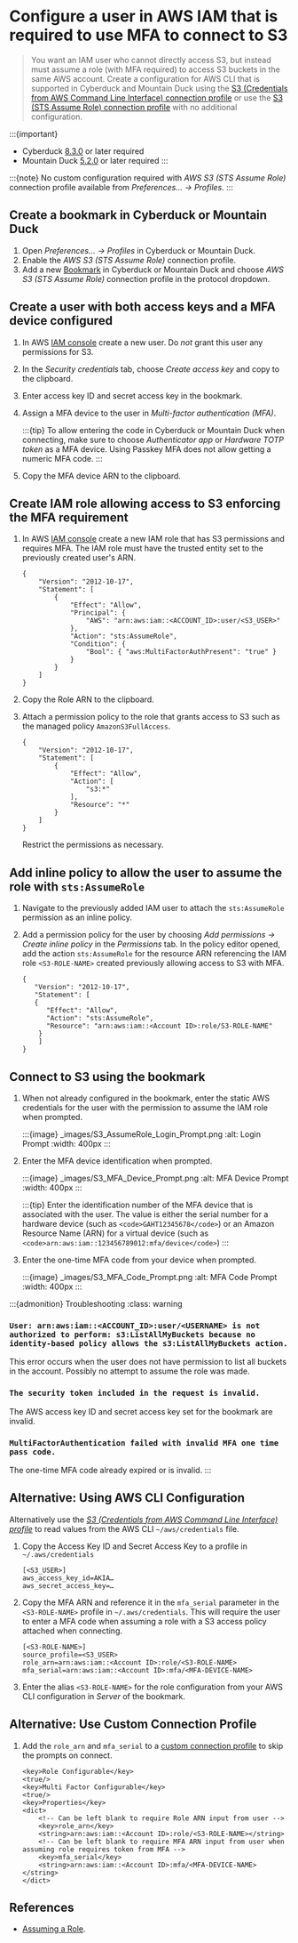 Configure a user in AWS IAM that is required to use MFA to connect to S3
====

> You want an IAM user who cannot directly access S3, but instead must assume a role (with MFA required) to access S3 buckets in the same AWS account. Create a configuration for AWS CLI that is supported in Cyberduck and Mountain Duck using the [S3 (Credentials from AWS Command Line Interface) connection profile](../protocols/s3/index.md#connecting-using-credentials-from-aws-command-line-interface) or use the [S3 (STS Assume Role) connection profile](../protocols/s3/index.md#connecting-using-assumerole-from-aws-security-token-service-sts) with no additional configuration.

:::{important}
* Cyberduck [8.3.0](https://cyberduck.io/changelog/) or later required
* Mountain Duck [5.2.0](https://mountainduck.io/changelog/) or later required
  :::

:::{note}
No custom configuration required with *AWS S3 (STS Assume Role)* connection profile available from _Preferences… → Profiles_.
:::

## Create a bookmark in Cyberduck or Mountain Duck

1. Open _Preferences… → Profiles_ in Cyberduck or Mountain Duck.
2. Enable the *AWS S3 (STS Assume Role)* connection profile.
3. Add a new [Bookmark](../cyberduck/bookmarks.md) in Cyberduck or Mountain Duck and choose *AWS S3 (STS Assume Role)* connection profile in the protocol dropdown.

## Create a user with both access keys and a MFA device configured

1. In AWS [IAM console](https://console.aws.amazon.com/iam/) create a new user. Do *not* grant this user any permissions for S3.
2. In the _Security credentials_ tab, choose _Create access key_ and copy to the clipboard.
3. Enter access key ID and secret access key in the bookmark.
4. Assign a MFA device to the user in _Multi-factor authentication (MFA)_.

    :::{tip}
    To allow entering the code in Cyberduck or Mountain Duck when connecting, make sure to choose _Authenticator app_ or _Hardware TOTP token_ as a MFA device. Using Passkey MFA does not allow getting a numeric MFA code.
    :::
5. Copy the MFA device ARN to the clipboard.

## Create IAM role allowing access to S3 enforcing the MFA requirement

1. In AWS [IAM console](https://console.aws.amazon.com/iam/) create a new IAM role that has S3 permissions and requires MFA. The IAM role must have the trusted entity set to the previously created user's ARN.

    ```{code-block} json
    {
        "Version": "2012-10-17",
        "Statement": [
            {
                "Effect": "Allow",
                "Principal": {
                    "AWS": "arn:aws:iam::<ACCOUNT_ID>:user/<S3_USER>"
                },
                "Action": "sts:AssumeRole",
                "Condition": {
                    "Bool": { "aws:MultiFactorAuthPresent": "true" }
                }
            }
        ]
    }
    ```

2. Copy the Role ARN to the clipboard.
3. Attach a permission policy to the role that grants access to S3 such as the managed policy `AmazonS3FullAccess`.

    ```{code-block} json
    {
        "Version": "2012-10-17",
        "Statement": [
            {
                "Effect": "Allow",
                "Action": [
                    "s3:*"
                ],
                "Resource": "*"
            }
        ]
    }
    ```
   
    Restrict the permissions as necessary.

## Add inline policy to allow the user to assume the role with `sts:AssumeRole`

1. Navigate to the previously added IAM user to attach the `sts:AssumeRole` permission as an inline policy.
2. Add a permission policy for the user by choosing _Add permissions → Create inline policy_ in the _Permissions_ tab. In the policy editor opened, add the action `sts:AssumeRole` for the resource ARN referencing the IAM role `<S3-ROLE-NAME>` created previously allowing access to S3 with MFA.

    ```{code-block} json
    {
       "Version": "2012-10-17",
       "Statement": [
       {
          "Effect": "Allow",
          "Action": "sts:AssumeRole",
          "Resource": "arn:aws:iam::<Account ID>:role/S3-ROLE-NAME"
        }
        ]
    }
    ```

## Connect to S3 using the bookmark
1. When not already configured in the bookmark, enter the static AWS credentials for the user with the permission to assume the IAM role when prompted.

   :::{image} _images/S3_AssumeRole_Login_Prompt.png
   :alt: Login Prompt
   :width: 400px
   :::

2. Enter the MFA device identification when prompted.

   :::{image} _images/S3_MFA_Device_Prompt.png
   :alt: MFA Device Prompt
   :width: 400px
   :::

   :::{tip}
   Enter the identification number of the MFA device that is associated with the user. The value is either the serial number for a hardware device
   (such as `<code>GAHT12345678</code>`) or an Amazon Resource Name (ARN) for a virtual device (such as `<code>arn:aws:iam::123456789012:mfa/device</code>`)
   :::

3. Enter the one-time MFA code from your device when prompted.

   :::{image} _images/S3_MFA_Code_Prompt.png
   :alt: MFA Code Prompt
   :width: 400px
   :::


:::{admonition} Troubleshooting
:class: warning
### `User: arn:aws:iam::<ACCOUNT_ID>:user/<USERNAME> is not authorized to perform: s3:ListAllMyBuckets because no identity-based policy allows the s3:ListAllMyBuckets action.`
This error occurs when the user does not have permission to list all buckets in the account. Possibly no attempt to assume the role was made.

### `The security token included in the request is invalid.`
The AWS access key ID and secret access key set for the bookmark are invalid.

### `MultiFactorAuthentication failed with invalid MFA one time pass code.`
The one-time MFA code already expired or is invalid.
:::

## Alternative: Using AWS CLI Configuration

Alternatively use the *[S3 (Credentials from AWS Command Line Interface) profile](../protocols/s3/index.md#connecting-using-credentials-from-aws-command-line-interface)* to read values from the AWS CLI `~/aws/credentials` file.

1. Copy the Access Key ID and Secret Access Key to a profile in `~/.aws/credentials`

    ```{code-block} properties
    [<S3_USER>]
    aws_access_key_id=AKIA…
    aws_secret_access_key=…
    ```

2. Copy the MFA ARN and reference it in the `mfa_serial` parameter in the `<S3-ROLE-NAME>` profile in `~/.aws/credentials`. This will require the user to enter a MFA code when assuming a role with a S3 access policy attached when connecting.
    ```{code-block} properties
    [<S3-ROLE-NAME>]
    source_profile=<S3_USER>
    role_arn=arn:aws:iam::<Account ID>:role/<S3-ROLE-NAME>
    mfa_serial=arn:aws:iam::<Account ID>:mfa/<MFA-DEVICE-NAME>
    ```

3. Enter the alias `<S3-ROLE-NAME>` for the role configuration from your AWS CLI configuration in _Server_ of the bookmark.


## Alternative: Use Custom Connection Profile

1. Add the `role_arn` and `mfa_serial` to a [custom connection profile](../protocols/profiles/index.md) to skip the prompts on connect.
    ```{code-block}
    <key>Role Configurable</key>
    <true/>
    <key>Multi Factor Configurable</key>
    <true/>
    <key>Properties</key>
    <dict>
        <!-- Can be left blank to require Role ARN input from user -->
        <key>role_arn</key>
        <string>arn:aws:iam::<Account ID>:role/<S3-ROLE-NAME></string>
        <!-- Can be left blank to require MFA ARN input from user when assuming role requires token from MFA -->
        <key>mfa_serial</key>
        <string>arn:aws:iam::<Account ID>:mfa/<MFA-DEVICE-NAME></string>
    </dict>
    ```
   
## References

- [Assuming a Role](https://docs.aws.amazon.com/cli/latest/userguide/cli-roles.html).
